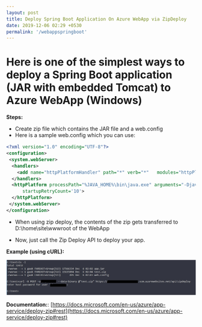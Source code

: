 ```yaml
---
layout: post
title: Deploy Spring Boot Application On Azure WebApp via ZipDeploy
date: 2019-12-06 02:29 +0530
permalink: '/webappspringboot'
---
```


# Here is one of the simplest ways to deploy a Spring Boot application (JAR with embedded Tomcat) to Azure WebApp (Windows)

__Steps:__

- Create zip file which contains the JAR file and a web.config
- Here is a sample web.config which you can use:

```xml
<?xml version="1.0" encoding="UTF-8"?>
<configuration>
 <system.webServer>
  <handlers>
    <add name="httpPlatformHandler" path="*" verb="*"   modules="httpPlatformHandler" resourceType="Unspecified" />
  </handlers>
  <httpPlatform processPath="%JAVA_HOME%\bin\java.exe" arguments="-Djava.net.preferIPv4Stack=true -Dserver.port=%HTTP_PLATFORM_PORT% -jar &quot;%HOME%\site\wwwroot\app.jar&quot;" 
      startupRetryCount='10'>
  </httpPlatform>
 </system.webServer>
</configuration>
```

- When using zip deploy, the contents of the zip gets transferred to D:\home\site\wwwroot of the WebApp

- Now, just call the Zip Deploy API to deploy your app.

__Example (using cURL):__

![screenshot](/assets/zipdeploy.jpg)

__Documentation:__: [https://docs.microsoft.com/en-us/azure/app-service/deploy-zip#rest](https://docs.microsoft.com/en-us/azure/app-service/deploy-zip#rest)